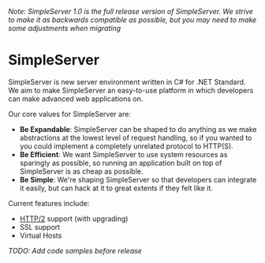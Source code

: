 _Note: SimpleServer 1.0 is the full release version of SimpleServer. We strive to make it as backwards compatible as possible, but you may need to make some adjustments when migrating_

# SimpleServer
SimpleServer is new server environment written in C# for .NET Standard. We aim to make SimpleServer an easy-to-use platform in which developers can make advanced web applications on.

Our core values for SimpleServer are:
- **Be Expandable**: SimpleServer can be shaped to do anything as we make abstractions at the lowest level of request handling, so if you wanted to you could implement a completely unrelated protocol to HTTP(S).
- **Be Efficient**: We want SimpleServer to use system resources as sparingly as possible, so running an application built on top of SimpleServer is as cheap as possible.
- **Be Simple**: We're shaping SimpleServer so that developers can integrate it easily, but can hack at it to great extents if they felt like it.

Current features include:
- [HTTP/2](https://github.com/Matthias247/http2dotnet) support (with upgrading)
- SSL support
- Virtual Hosts

_TODO: Add code samples before release_
